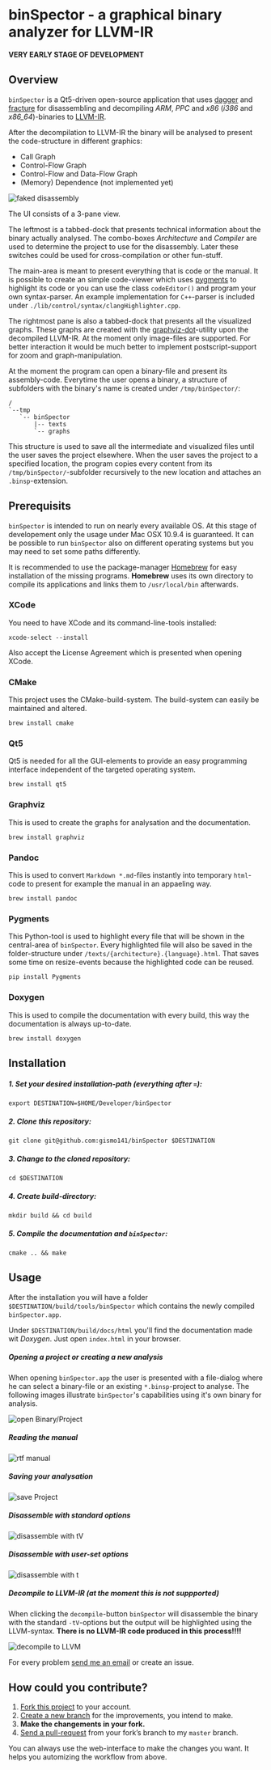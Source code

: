 # binSpector - a graphical binary analyzer for LLVM-IR

**VERY EARLY STAGE OF DEVELOPMENT**

## Overview

`binSpector` is a Qt5-driven open-source application that uses [dagger](http://dagger.repzret.org) and [fracture](https://github.com/draperlaboratory/fracture) for disassembling and decompiling *ARM*, *PPC* and *x86* (*i386* and *x86_64*)-binaries to [LLVM-IR](http://llvm.org/docs/LangRef.html).

After the decompilation to LLVM-IR the binary will be analysed to present the code-structure in different graphics:

- Call Graph
- Control-Flow Graph
- Control-Flow and Data-Flow Graph
- (Memory) Dependence (not implemented yet)

![faked disassembly](https://raw.github.com/gismo141/binSpector/master/docs/images/fakeDisassembly.png)

The UI consists of a 3-pane view.

The leftmost is a tabbed-dock that presents technical information about the binary actually analysed. The combo-boxes *Architecture* and *Compiler* are used to determine the project to use for the disassembly. Later these switches could be used for cross-compilation or other fun-stuff.

The main-area is meant to present everything that is code or the manual. It is possible to create an simple code-viewer which uses [pygments](http://pygments.org) to highlight its code or you can use the class `codeEditor()` and program your own syntax-parser. An example implementation for `C++`-parser is included under `./lib/control/syntax/clangHighlighter.cpp`.

The rightmost pane is also a tabbed-dock that presents all the visualized graphs. These graphs are created with the [graphviz-dot](http://www.graphviz.org)-utility upon the decompiled LLVM-IR. At the moment only image-files are supported. For better interaction it would be much better to implement postscript-support for zoom and graph-manipulation.

At the moment the program can open a binary-file and present its assembly-code. Everytime the user opens a binary, a structure of subfolders with the binary's name is created under `/tmp/binSpector/`:

```
/
`--tmp
   `-- binSpector
       |-- texts
       `-- graphs
```

This structure is used to save all the intermediate and visualized files until the user saves the project elsewhere. When the user saves the project to a specified location, the program copies every content from its `/tmp/binSpector/`-subfolder recursively to the new location and attaches an `.binsp`-extension.

## Prerequisits

`binSpector` is intended to run on nearly every available OS. At this stage of developement only the usage under Mac OSX 10.9.4 is guaranteed. It can be possible to run `binSpector` also on different operating systems but you may need to set some paths differently.

It is recommended to use the package-manager [Homebrew](http://brew.sh) for easy installation of the missing programs. **Homebrew** uses its own directory to compile its applications and links them to `/usr/local/bin` afterwards.

### XCode

You need to have XCode and its command-line-tools installed:

```Shell
xcode-select --install
```

Also accept the License Agreement which is presented when opening XCode.

### CMake

This project uses the CMake-build-system. The build-system can easily be maintained and altered.

```Shell
brew install cmake
```

### Qt5

Qt5 is needed for all the GUI-elements to provide an easy programming interface independent of the targeted operating system.

```Shell
brew install qt5
```

### Graphviz

This is used to create the graphs for analysation and the documentation.

```Shell
brew install graphviz
```

### Pandoc

This is used to convert `Markdown *.md`-files instantly into temporary `html`-code to present for example the manual in an appaeling way. 

```Shell
brew install pandoc
```

### Pygments

This Python-tool is used to highlight every file that will be shown in the central-area of `binSpector`. Every highlighted file will also be saved in the folder-structure under `/texts/{architecture}.{language}.html`. That saves some time on resize-events because the highlighted code can be reused.

```Shell
pip install Pygments
```

### Doxygen

This is used to compile the documentation with every build, this way the documentation is always up-to-date.

```Shell
brew install doxygen
```

## Installation

##### 1. Set your desired installation-path (everything after `=`):

```Shell
export DESTINATION=$HOME/Developer/binSpector
```

##### 2. Clone this repository:

```Shell
git clone git@github.com:gismo141/binSpector $DESTINATION
```

##### 3. Change to the cloned repository:

```Shell
cd $DESTINATION
```

##### 4. Create build-directory:

```Shell
mkdir build && cd build
```

##### 5. Compile the documentation and `binSpector`:

```Shell
cmake .. && make
```

## Usage

After the installation you will have a folder `$DESTINATION/build/tools/binSpector` which contains the newly compiled `binSpector.app`.

Under `$DESTINATION/build/docs/html` you'll find the documentation made wit *Doxygen*. Just open `index.html` in your browser.

##### Opening a project or creating a new analysis

When opening `binSpector.app` the user is presented with a file-dialog where he can select a binary-file or an existing `*.binsp`-project to analyse. The following images illustrate `binSpector`'s capabilities using it's own binary for analysis.

![open Binary/Project](https://raw.github.com/gismo141/binSpector/master/docs/images/openDialog.png)

##### Reading the manual

![rtf manual](https://raw.github.com/gismo141/binSpector/master/docs/images/manual.png)

##### Saving your analysation

![save Project](https://raw.github.com/gismo141/binSpector/master/docs/images/saveDialog.png)

##### Disassemble with standard options

![disassemble with tV](https://raw.github.com/gismo141/binSpector/master/docs/images/disassembled_x86_64_tV.png)

##### Disassemble with user-set options

![disassemble with t](https://raw.github.com/gismo141/binSpector/master/docs/images/disassembled_x86_64_t.png)

##### Decompile to LLVM-IR (at the moment this is not suppported)

When clicking the `decompile`-button `binSpector` will disassemble the binary with the standard `-tV`-options but the output will be highlighted using the LLVM-syntax. **There is no LLVM-IR code produced in this process!!!!**

![decompile to LLVM](https://raw.github.com/gismo141/binSpector/master/docs/images/llvm_ir_x86_64_na.png)

For every problem [send me an email](mailto:michael.r141@gmail.com) or create an issue.


## How could you contribute?

1. [Fork this project][fork] to your account.
2. [Create a new branch][branch] for the improvements, you intend to make.
3. **Make the changements in your fork.**
4. [Send a pull-request][pr] from your fork’s branch to my `master` branch.
 
You can always use the web-interface to make the changes you want. It helps you automizing the workflow from above.

[fork]: http://help.github.com/forking/
[branch]: https://help.github.com/articles/creating-and-deleting-branches-within-your-repository
[pr]: http://help.github.com/pull-requests/


